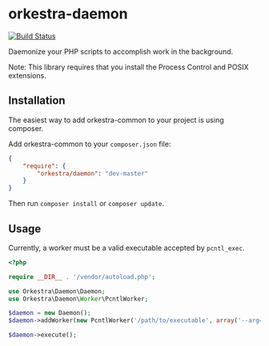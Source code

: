 orkestra-daemon
===============

[![Build Status](https://travis-ci.org/orkestra/orkestra-daemon.png?branch=master)](https://travis-ci.org/orkestra/orkestra-daemon)

Daemonize your PHP scripts to accomplish work in the background.

Note: This library requires that you install the Process Control and POSIX extensions.


Installation
------------

The easiest way to add orkestra-common to your project is using composer.

Add orkestra-common to your `composer.json` file:

``` json
{
    "require": {
        "orkestra/daemon": "dev-master"
    }
}
```

Then run `composer install` or `composer update`.


Usage
-----

Currently, a worker must be a valid executable accepted by `pcntl_exec`.

``` php
<?php

require __DIR__ . '/vendor/autoload.php';

use Orkestra\Daemon\Daemon;
use Orkestra\Daemon\Worker\PcntlWorker;

$daemon = new Daemon();
$daemon->addWorker(new PcntlWorker('/path/to/executable', array('--arg=value')));

$daemon->execute();
```

